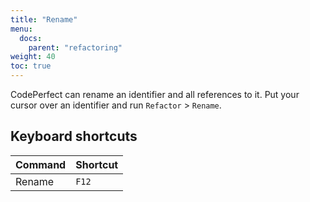 ```yaml
---
title: "Rename"
menu:
  docs:
    parent: "refactoring"
weight: 40
toc: true
---
```


CodePerfect can rename an identifier and all references to it. Put your cursor
over an identifier and run `Refactor` &gt; `Rename`.

## Keyboard shortcuts

| Command | Shortcut |
| ------- | -------- |
| Rename  | `F12`    |
